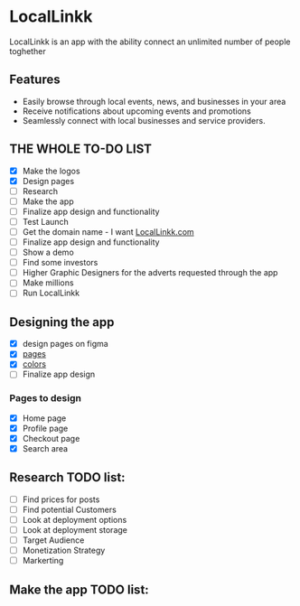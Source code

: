 # LocalLinkk
LocalLinkk is an app with the ability connect an unlimited number of people toghether

## Features
- Easily browse through local events, news, and businesses in your area
- Receive notifications about upcoming events and promotions
- Seamlessly connect with local businesses and service providers.

## THE WHOLE TO-DO LIST 
- [x] Make the logos
- [x] Design pages
- [ ] Research
- [ ] Make the app
- [ ] Finalize app design and functionality
- [ ] Test Launch
- [ ] Get the domain name - I want [LocalLinkk.com](https://www.namecheap.com/domains/registration/results/?domain=locallinkk)
- [ ] Finalize app design and functionality
- [ ] Show a demo
- [ ] Find some investors
- [ ] Higher Graphic Designers for the adverts requested through the app
- [ ] Make millions
- [ ] Run LocalLinkk

## Designing the app 
- [x] design pages on figma
- [x] [pages](images/pageDesgins/locallink.pdf)
- [x] [colors](https://colorhunt.co/palette/222222045757044343e4e4e4)
- [ ] Finalize app design 

### Pages to design  
- [x] Home page
- [x] Profile page
- [x] Checkout page
- [x] Search area

## Research TODO list:
- [ ] Find prices for posts
- [ ] Find potential Customers
- [ ] Look at deployment options
- [ ] Look at deployment storage
- [ ] Target Audience
- [ ] Monetization Strategy
- [ ] Markerting

## Make the app TODO list:
